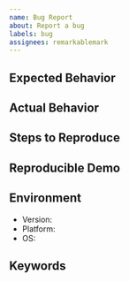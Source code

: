 ```yaml
---
name: Bug Report
about: Report a bug
labels: bug
assignees: remarkablemark
---
```


## Expected Behavior

<!-- What should happen. -->

## Actual Behavior

<!-- What happens instead. -->

## Steps to Reproduce

<!-- Describe a sequence of steps that anybody can repeat to see the issue. -->

## Reproducible Demo

<!-- Creating a bug demo will help speed up the process of resolving the issue. -->

## Environment

- Version:
- Platform:
- OS:

## Keywords

<!-- Include keywords that might help others with the same problem find this issue. -->
